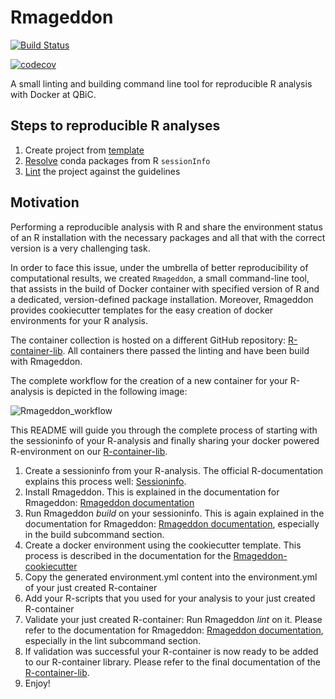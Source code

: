 # Rmageddon

[![Build Status](https://travis-ci.com/qbicsoftware/r-lint-cli.svg?branch=master)](https://travis-ci.com/qbicsoftware/r-lint-cli)

[![codecov](https://codecov.io/gh/qbicsoftware/r-lint-cli/branch/master/graph/badge.svg)](https://codecov.io/gh/qbicsoftware/r-lint-cli)

A small linting and building command line tool for reproducible R analysis with Docker at QBiC.

## Steps to reproducible R analyses

1. Create project from [template](doc/Rmageddon-cookiecutter.md) 
2. [Resolve](doc/Rmageddon.md) conda packages from R `sessionInfo` 
3. [Lint](doc/Rmageddon.md) the project against the guidelines


## Motivation

Performing a reproducible analysis with R and share the environment status of an R installation with the 
necessary packages and all that with the correct version is a very challenging task.

In order to face this issue, under the umbrella of better reproducibility of computational results, we created
`Rmageddon`, a small command-line tool, that assists in the build of Docker container with specified version of R and
a dedicated, version-defined package installation. Moreover, Rmageddon provides cookiecutter templates for the easy creation of docker environments for your R analysis.

The container collection is hosted on a different GitHub repository: [R-container-lib](https://github.com/qbicsoftware/r-container-lib). All containers there passed the linting and have been build with Rmageddon.

The complete workflow for the creation of a new container for your R-analysis is depicted in the following image: 
    
![Rmageddon_workflow](https://user-images.githubusercontent.com/21954664/53096328-2acf5580-351f-11e9-898a-1b8ce790afee.png)

This README will guide you through the complete process of starting with the sessioninfo of your R-analysis and finally sharing your docker powered R-environment on our [R-container-lib](https://github.com/qbicsoftware/r-container-lib).

1. Create a sessioninfo from your R-analysis. The official R-documentation explains this process well: [Sessioninfo](https://www.rdocumentation.org/packages/utils/versions/3.5.2/topics/sessionInfo).
2. Install Rmageddon. This is explained in the documentation for Rmageddon: [Rmageddon documentation](doc/Rmageddon.md)
3. Run Rmageddon *build* on your sessioninfo. This is again explained in the documentation for Rmageddon: [Rmageddon documentation](doc/Rmageddon.md), especially in the build subcommand section.
4. Create a docker environment using the cookiecutter template. This process is described in the documentation for the [Rmageddon-cookiecutter](doc/Rmageddon-cookiecutter.md)
5. Copy the generated environment.yml content into the environment.yml of your just created R-container 
6. Add your R-scripts that you used for your analysis to your just created R-container 
7. Validate your just created R-container: Run Rmageddon *lint* on it. Please refer to the documentation for Rmageddon: [Rmageddon documentation](doc/Rmageddon.md), especially in the lint subcommand section.
8. If validation was successful your R-container is now ready to be added to our R-container library. Please refer to the final documentation of the [R-container-lib](https://github.com/qbicsoftware/r-container-lib).
9. Enjoy!

